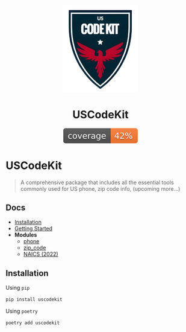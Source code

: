 <p align="center">
  <img src="./docs/logo.png" alt="USCodeKit_logo" width="200"/>
</p>

<h1 align="center">USCodeKit</h1>

<p align="center">
  <img src="./docs/coverage.svg" alt="Coverage"/>
</p>

# USCodeKit

> A comprehensive package that includes all the essential tools commonly used for US phone, zip code info, (upcoming more...)

## Docs
- [Installation](#installation)
- [Getting Started](./docs/README.md)
- **Modules**
  - [phone](./docs/phone/README.md)
  - [zip_code](./docs/zip_code/README.md)
  - [NAICS (2022)](./docs//naics/README.md)


## Installation

Using `pip`

```bash
pip install uscodekit
```

Using `poetry`

```bash
poetry add uscodekit
```
